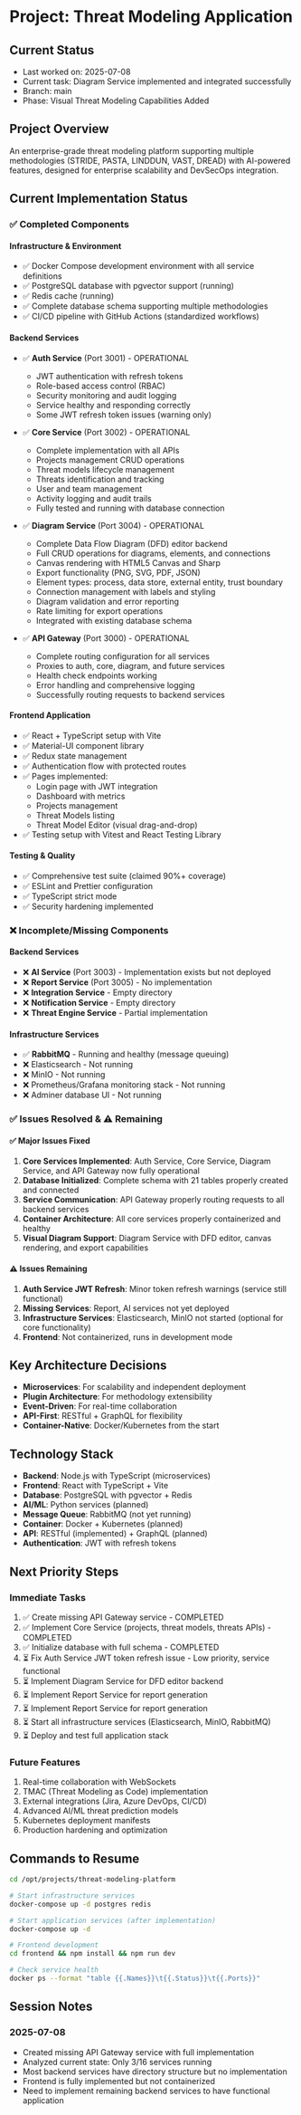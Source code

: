 # Project: Threat Modeling Application

## Current Status
- Last worked on: 2025-07-08
- Current task: Diagram Service implemented and integrated successfully
- Branch: main
- Phase: Visual Threat Modeling Capabilities Added

## Project Overview
An enterprise-grade threat modeling platform supporting multiple methodologies (STRIDE, PASTA, LINDDUN, VAST, DREAD) with AI-powered features, designed for enterprise scalability and DevSecOps integration.

## Current Implementation Status

### ✅ Completed Components

#### Infrastructure & Environment
- ✅ Docker Compose development environment with all service definitions
- ✅ PostgreSQL database with pgvector support (running)
- ✅ Redis cache (running)
- ✅ Complete database schema supporting multiple methodologies
- ✅ CI/CD pipeline with GitHub Actions (standardized workflows)

#### Backend Services
- ✅ **Auth Service** (Port 3001) - OPERATIONAL
  - JWT authentication with refresh tokens
  - Role-based access control (RBAC)
  - Security monitoring and audit logging
  - Service healthy and responding correctly
  - Some JWT refresh token issues (warning only)
  
- ✅ **Core Service** (Port 3002) - OPERATIONAL
  - Complete implementation with all APIs
  - Projects management CRUD operations
  - Threat models lifecycle management
  - Threats identification and tracking
  - User and team management
  - Activity logging and audit trails
  - Fully tested and running with database connection

- ✅ **Diagram Service** (Port 3004) - OPERATIONAL
  - Complete Data Flow Diagram (DFD) editor backend
  - Full CRUD operations for diagrams, elements, and connections
  - Canvas rendering with HTML5 Canvas and Sharp
  - Export functionality (PNG, SVG, PDF, JSON)
  - Element types: process, data store, external entity, trust boundary
  - Connection management with labels and styling
  - Diagram validation and error reporting
  - Rate limiting for export operations
  - Integrated with existing database schema

- ✅ **API Gateway** (Port 3000) - OPERATIONAL
  - Complete routing configuration for all services
  - Proxies to auth, core, diagram, and future services
  - Health check endpoints working
  - Error handling and comprehensive logging
  - Successfully routing requests to backend services

#### Frontend Application
- ✅ React + TypeScript setup with Vite
- ✅ Material-UI component library
- ✅ Redux state management
- ✅ Authentication flow with protected routes
- ✅ Pages implemented:
  - Login page with JWT integration
  - Dashboard with metrics
  - Projects management
  - Threat Models listing
  - Threat Model Editor (visual drag-and-drop)
- ✅ Testing setup with Vitest and React Testing Library

#### Testing & Quality
- ✅ Comprehensive test suite (claimed 90%+ coverage)
- ✅ ESLint and Prettier configuration
- ✅ TypeScript strict mode
- ✅ Security hardening implemented

### ❌ Incomplete/Missing Components

#### Backend Services  
- ❌ **AI Service** (Port 3003) - Implementation exists but not deployed
- ❌ **Report Service** (Port 3005) - No implementation  
- ❌ **Integration Service** - Empty directory
- ❌ **Notification Service** - Empty directory
- ❌ **Threat Engine Service** - Partial implementation

#### Infrastructure Services
- ✅ **RabbitMQ** - Running and healthy (message queuing)
- ❌ Elasticsearch - Not running
- ❌ MinIO - Not running  
- ❌ Prometheus/Grafana monitoring stack - Not running
- ❌ Adminer database UI - Not running

### ✅ Issues Resolved & ⚠️ Remaining

#### ✅ Major Issues Fixed
1. **Core Services Implemented**: Auth Service, Core Service, Diagram Service, and API Gateway now fully operational
2. **Database Initialized**: Complete schema with 21 tables properly created and connected
3. **Service Communication**: API Gateway properly routing requests to all backend services
4. **Container Architecture**: All core services properly containerized and healthy
5. **Visual Diagram Support**: Diagram Service with DFD editor, canvas rendering, and export capabilities

#### ⚠️ Issues Remaining  
1. **Auth Service JWT Refresh**: Minor token refresh warnings (service still functional)
2. **Missing Services**: Report, AI services not yet deployed
3. **Infrastructure Services**: Elasticsearch, MinIO not started (optional for core functionality)
4. **Frontend**: Not containerized, runs in development mode

## Key Architecture Decisions
- **Microservices**: For scalability and independent deployment
- **Plugin Architecture**: For methodology extensibility
- **Event-Driven**: For real-time collaboration
- **API-First**: RESTful + GraphQL for flexibility
- **Container-Native**: Docker/Kubernetes from the start

## Technology Stack
- **Backend**: Node.js with TypeScript (microservices)
- **Frontend**: React with TypeScript + Vite
- **Database**: PostgreSQL with pgvector + Redis
- **AI/ML**: Python services (planned)
- **Message Queue**: RabbitMQ (not yet running)
- **Container**: Docker + Kubernetes (planned)
- **API**: RESTful (implemented) + GraphQL (planned)
- **Authentication**: JWT with refresh tokens

## Next Priority Steps

### Immediate Tasks
1. ✅ Create missing API Gateway service - COMPLETED
2. ✅ Implement Core Service (projects, threat models, threats APIs) - COMPLETED  
3. ✅ Initialize database with full schema - COMPLETED
4. ⏳ Fix Auth Service JWT token refresh issue - Low priority, service functional
5. ⏳ Implement Diagram Service for DFD editor backend
6. ⏳ Implement Report Service for report generation
5. ⏳ Implement Report Service for report generation
6. ⏳ Start all infrastructure services (Elasticsearch, MinIO, RabbitMQ)
7. ⏳ Deploy and test full application stack

### Future Features
1. Real-time collaboration with WebSockets
2. TMAC (Threat Modeling as Code) implementation
3. External integrations (Jira, Azure DevOps, CI/CD)
4. Advanced AI/ML threat prediction models
5. Kubernetes deployment manifests
6. Production hardening and optimization

## Commands to Resume
```bash
cd /opt/projects/threat-modeling-platform

# Start infrastructure services
docker-compose up -d postgres redis

# Start application services (after implementation)
docker-compose up -d

# Frontend development
cd frontend && npm install && npm run dev

# Check service health
docker ps --format "table {{.Names}}\t{{.Status}}\t{{.Ports}}"
```

## Session Notes

### 2025-07-08
- Created missing API Gateway service with full implementation
- Analyzed current state: Only 3/16 services running
- Most backend services have directory structure but no implementation
- Frontend is fully implemented but not containerized
- Need to implement remaining backend services to have functional application